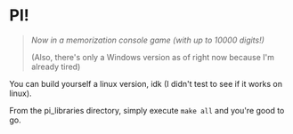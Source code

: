 # PI!  
 > *Now in a memorization console game (with up to 10000 digits!)*
 > 
 > (Also, there's only a Windows version as of right now because I'm already tired)

You can build yourself a linux version, idk (I didn't test to see if it works on linux).

From the pi_libraries directory, simply execute `make all` and you're good to go.
